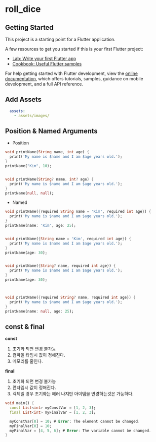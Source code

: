 # roll_dice



## Getting Started

This project is a starting point for a Flutter application.

A few resources to get you started if this is your first Flutter project:

- [Lab: Write your first Flutter app](https://docs.flutter.dev/get-started/codelab)
- [Cookbook: Useful Flutter samples](https://docs.flutter.dev/cookbook)

For help getting started with Flutter development, view the
[online documentation](https://docs.flutter.dev/), which offers tutorials,
samples, guidance on mobile development, and a full API reference.

## Add Assets
```yaml
  assets:
    - assets/images/
```

## Position & Named Arguments

- Position
```dart
void printName(String name, int age) {
  print('My name is $name and I am $age years old.');
}
printName("Kim", 10);


void printName(String? name, int? age) {
  print('My name is $name and I am $age years old.');
}
printName(null, null);
```

- Named 
```dart
void printName({required String name = 'Kim', required int age}) {
  print('My name is $name and I am $age years old.');
}
printName(name: 'Kim', age: 25);


void printName({String name = 'Kim', required int age}) {
  print('My name is $name and I am $age years old.');
}
printName(age: 30);


void printName({String? name, required int age}) {
  print('My name is $name and I am $age years old.');
}
printName(age: 30);



void printName({required String? name, required int age}) {
  print('My name is $name and I am $age years old.');
}
printName(name: null, age: 25);
```

## const & final
**const**

1. 초기화 되면 변경 불가능
1. 컴파일 타임시 값이 정해진다.
1. 메모리를 줄인다.

**final**

1. 초기화 되면 변경 불가능
1. 런타임시 값이 정해진다.
2. 객체일 경우 초기화는 에러 나지만 아이템을 변경하는것은 가능하다.

```dart
void main() {
  const List<int> myConstVar = [1, 2, 3];
  final List<int> myFinalVar = [1, 2, 3];

  myConstVar[0] = 10; # Error: The element cannot be changed.
  myFinalVar[0] = 10;
  myFinalVar = [4, 5, 6]; # Error: The variable cannot be changed.
}

``` 
